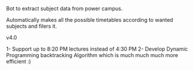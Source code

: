 Bot to extract subject data from power campus. 

Automatically makes all the possible timetables according to wanted subjects and filers it.

v4.0

1- Support up to 8:20 PM lectures instead of 4:30 PM
2- Develop Dynamic Programming backtracking Algorithm which is much much much more efficient :)


